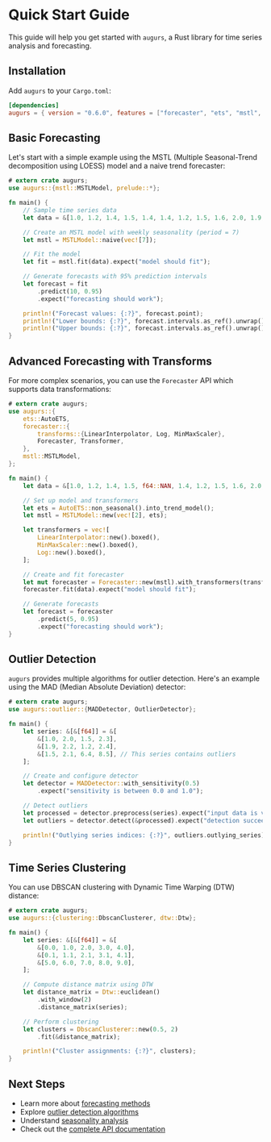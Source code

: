 # Quick Start Guide

This guide will help you get started with `augurs`, a Rust library for time series analysis and forecasting.

## Installation

Add `augurs` to your `Cargo.toml`:

```toml
[dependencies]
augurs = { version = "0.6.0", features = ["forecaster", "ets", "mstl", "outlier"] }
```

## Basic Forecasting

Let's start with a simple example using the MSTL (Multiple Seasonal-Trend decomposition using LOESS) model
and a naive trend forecaster:

```rust
# extern crate augurs;
use augurs::{mstl::MSTLModel, prelude::*};

fn main() {
    // Sample time series data
    let data = &[1.0, 1.2, 1.4, 1.5, 1.4, 1.4, 1.2, 1.5, 1.6, 2.0, 1.9, 1.8, 1.9, 2.0];

    // Create an MSTL model with weekly seasonality (period = 7)
    let mstl = MSTLModel::naive(vec![7]);

    // Fit the model
    let fit = mstl.fit(data).expect("model should fit");

    // Generate forecasts with 95% prediction intervals
    let forecast = fit
        .predict(10, 0.95)
        .expect("forecasting should work");

    println!("Forecast values: {:?}", forecast.point);
    println!("Lower bounds: {:?}", forecast.intervals.as_ref().unwrap().lower);
    println!("Upper bounds: {:?}", forecast.intervals.as_ref().unwrap().upper);
}
```

## Advanced Forecasting with Transforms

For more complex scenarios, you can use the `Forecaster` API which supports data transformations:

```rust
# extern crate augurs;
use augurs::{
    ets::AutoETS,
    forecaster::{
        transforms::{LinearInterpolator, Log, MinMaxScaler},
        Forecaster, Transformer,
    },
    mstl::MSTLModel,
};

fn main() {
    let data = &[1.0, 1.2, 1.4, 1.5, f64::NAN, 1.4, 1.2, 1.5, 1.6, 2.0, 1.9, 1.8];

    // Set up model and transformers
    let ets = AutoETS::non_seasonal().into_trend_model();
    let mstl = MSTLModel::new(vec![2], ets);

    let transformers = vec![
        LinearInterpolator::new().boxed(),
        MinMaxScaler::new().boxed(),
        Log::new().boxed(),
    ];

    // Create and fit forecaster
    let mut forecaster = Forecaster::new(mstl).with_transformers(transformers);
    forecaster.fit(data).expect("model should fit");

    // Generate forecasts
    let forecast = forecaster
        .predict(5, 0.95)
        .expect("forecasting should work");
}
```

## Outlier Detection

`augurs` provides multiple algorithms for outlier detection. Here's an example using the MAD (Median Absolute Deviation) detector:

```rust
# extern crate augurs;
use augurs::outlier::{MADDetector, OutlierDetector};

fn main() {
    let series: &[&[f64]] = &[
        &[1.0, 2.0, 1.5, 2.3],
        &[1.9, 2.2, 1.2, 2.4],
        &[1.5, 2.1, 6.4, 8.5], // This series contains outliers
    ];

    // Create and configure detector
    let detector = MADDetector::with_sensitivity(0.5)
        .expect("sensitivity is between 0.0 and 1.0");

    // Detect outliers
    let processed = detector.preprocess(series).expect("input data is valid");
    let outliers = detector.detect(&processed).expect("detection succeeds");

    println!("Outlying series indices: {:?}", outliers.outlying_series);
}
```

## Time Series Clustering

You can use DBSCAN clustering with Dynamic Time Warping (DTW) distance:

```rust
# extern crate augurs;
use augurs::{clustering::DbscanClusterer, dtw::Dtw};

fn main() {
    let series: &[&[f64]] = &[
        &[0.0, 1.0, 2.0, 3.0, 4.0],
        &[0.1, 1.1, 2.1, 3.1, 4.1],
        &[5.0, 6.0, 7.0, 8.0, 9.0],
    ];

    // Compute distance matrix using DTW
    let distance_matrix = Dtw::euclidean()
        .with_window(2)
        .distance_matrix(series);

    // Perform clustering
    let clusters = DbscanClusterer::new(0.5, 2)
        .fit(&distance_matrix);

    println!("Cluster assignments: {:?}", clusters);
}
```

## Next Steps

- Learn more about [forecasting methods](../how-to/forecasting.md)
- Explore [outlier detection algorithms](../how-to/outliers.md)
- Understand [seasonality analysis](../how-to/seasonality.md)
- Check out the [complete API documentation](../api/index.md)
